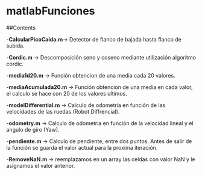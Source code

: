 # matlabFunciones

##Contents

-**CalcularPicoCaida.m**-> Detector de flanco de bajada hasta flanco de subida.

-**Cordic.m** -> Descomposición seno y coseno mediante utilización algoritmo cordic.

-**media1d20.m** -> Función obtencion de una media cada 20 valores.

-**mediaAcumulada20.m** -> Función obtencion de una media en cada valor, el calculo se hace con 20 de los valores ultimos.

-**modelDifferential.m** -> Calculo de odometria en función de las velocidades de las ruedas (Robot Diffrencial).

-**odometry.m** -> Calculo de odometria en función de la velocidad lineal y el angulo de giro (Yaw).

-**pendiente.m** -> Calculo de pendiente, entre dos puntos. Antes de salir de la función se guarda el valor actual para la proxima iteración.

-**RemoveNaN.m** -> reemplazamos en un array las celdas con valor NaN y le asignamos el valor anterior.
